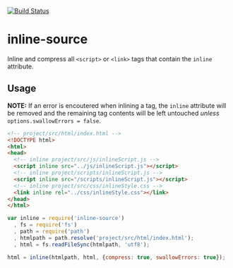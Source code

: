 [![Build Status](https://travis-ci.org/popeindustries/inline-source.png)](https://travis-ci.org/popeindustries/inline-source)

# inline-source

Inline and compress all `<script>` or `<link>` tags that contain the `inline` attribute.

## Usage

**NOTE:** If an error is encoutered when inlining a tag, the `inline` attribute will be removed and the remaining tag contents will be left untouched *unless* `options.swallowErrors = false`.

```html
<!-- project/src/html/index.html -->
<!DOCTYPE html>
<html>
<head>
  <!-- inline project/src/js/inlineScript.js -->
  <script inline src="../js/inlineScript.js"></script>
  <!-- inline project/scripts/inlineScript.js -->
  <script inline src="/scripts/inlineScript.js"></script>
  <!-- inline project/src/css/inlineStyle.css -->
  <link inline rel="../css/inlineStyle.css"></link>
</head>
</html>
```
```javascript
var inline = require('inline-source')
  , fs = require('fs')
  , path = require('path')
  , htmlpath = path.resolve('project/src/html/index.html');
  , html = fs.readFileSync(htmlpath, 'utf8');

html = inline(htmlpath, html, {compress: true, swallowErrors: true});
```